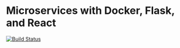 # Microservices with Docker, Flask, and React

[![Build Status](https://travis-ci.org/claude-vdm/testdriven-app.svg?branch=master)](https://travis-ci.org/claude-vdm/testdriven-app)